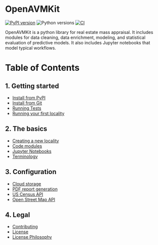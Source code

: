 # OpenAVMKit

[![PyPI version](https://img.shields.io/pypi/v/openavmkit?color=blue)](https://pypi.org/project/openavmkit/)
![Python versions](https://img.shields.io/pypi/pyversions/openavmkit.svg)
[![CI](https://github.com/larsiusprime/openavmkit/actions/workflows/ci.yml/badge.svg?branch=master)](https://github.com/larsiusprime/openavmkit/actions/workflows/ci.yml)

OpenAVMKit is a python library for real estate mass appraisal. It includes modules for data cleaning, data enrichment, modeling, and statistical evaluation of predictive models. It also includes Jupyter notebooks that model typical workflows.

# Table of Contents

## 1. Getting started
  - [Install from PyPI](docs/docs/getting_started.md#option-1---install-from-pypi)
  - [Install from Git](docs/docs/getting_started.md#option-2---install-from-git)
  - [Running Tests](docs/docs/getting_started.md#running-tests)
  - [Running your first locality](docs/docs/getting_started.md#running-your-first-locality)
## 2. The basics
  - [Creating a new locality](docs/docs/the_basics.md#creating-a-new-locality)
  - [Code modules](docs/docs/the_basics.md#code-modules)
  - [Jupyter Notebooks](docs/docs/the_basics.md#using-the-jupyter-notebooks)
  - [Terminology](docs/docs/the_basics.md#terminology)
## 3. Configuration
  - [Cloud storage](docs/docs/config.md#configuring-cloud-storage)
  - [PDF report generation](docs/docs/config.md#configuring-pdf-report-generation)
  - [US Census API](docs/docs/config.md#configuring-census-api-access)
  - [Open Street Map API](docs/docs/config.md#configuring-openstreetmap-enrichment)
## 4. Legal
  - [Contributing](CONTRIBUTING.md)
  - [License](LICENSE)
  - [License Philosophy](LICENSE-PHILOSOPHY.md)